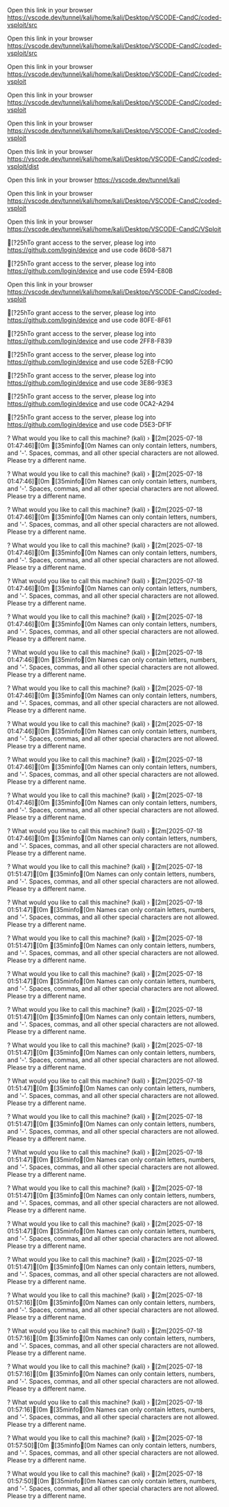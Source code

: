 

Open this link in your browser https://vscode.dev/tunnel/kali/home/kali/Desktop/VSCODE-CandC/coded-vsploit/src

Open this link in your browser https://vscode.dev/tunnel/kali/home/kali/Desktop/VSCODE-CandC/coded-vsploit/src

Open this link in your browser https://vscode.dev/tunnel/kali/home/kali/Desktop/VSCODE-CandC/coded-vsploit

Open this link in your browser https://vscode.dev/tunnel/kali/home/kali/Desktop/VSCODE-CandC/coded-vsploit

Open this link in your browser https://vscode.dev/tunnel/kali/home/kali/Desktop/VSCODE-CandC/coded-vsploit

Open this link in your browser https://vscode.dev/tunnel/kali/home/kali/Desktop/VSCODE-CandC/coded-vsploit/dist

Open this link in your browser https://vscode.dev/tunnel/kali

Open this link in your browser https://vscode.dev/tunnel/kali/home/kali/Desktop/VSCODE-CandC/coded-vsploit

Open this link in your browser https://vscode.dev/tunnel/kali/home/kali/Desktop/VSCODE-CandC/VSploit

[?25hTo grant access to the server, please log into https://github.com/login/device and use code 86D8-5871

[?25hTo grant access to the server, please log into https://github.com/login/device and use code E594-E80B

Open this link in your browser https://vscode.dev/tunnel/kali/home/kali/Desktop/VSCODE-CandC/coded-vsploit

[?25hTo grant access to the server, please log into https://github.com/login/device and use code 80FE-8F61

[?25hTo grant access to the server, please log into https://github.com/login/device and use code 2FF8-F839

[?25hTo grant access to the server, please log into https://github.com/login/device and use code 52E8-FC90

[?25hTo grant access to the server, please log into https://github.com/login/device and use code 3E86-93E3

[?25hTo grant access to the server, please log into https://github.com/login/device and use code 0CA2-A294

[?25hTo grant access to the server, please log into https://github.com/login/device and use code D5E3-DF1F

? What would you like to call this machine? (kali) › [2m[2025-07-18 01:47:46][0m [35minfo[0m Names can only contain letters, numbers, and '-'. Spaces, commas, and all other special characters are not allowed. Please try a different name.

? What would you like to call this machine? (kali) › [2m[2025-07-18 01:47:46][0m [35minfo[0m Names can only contain letters, numbers, and '-'. Spaces, commas, and all other special characters are not allowed. Please try a different name.

? What would you like to call this machine? (kali) › [2m[2025-07-18 01:47:46][0m [35minfo[0m Names can only contain letters, numbers, and '-'. Spaces, commas, and all other special characters are not allowed. Please try a different name.

? What would you like to call this machine? (kali) › [2m[2025-07-18 01:47:46][0m [35minfo[0m Names can only contain letters, numbers, and '-'. Spaces, commas, and all other special characters are not allowed. Please try a different name.

? What would you like to call this machine? (kali) › [2m[2025-07-18 01:47:46][0m [35minfo[0m Names can only contain letters, numbers, and '-'. Spaces, commas, and all other special characters are not allowed. Please try a different name.

? What would you like to call this machine? (kali) › [2m[2025-07-18 01:47:46][0m [35minfo[0m Names can only contain letters, numbers, and '-'. Spaces, commas, and all other special characters are not allowed. Please try a different name.

? What would you like to call this machine? (kali) › [2m[2025-07-18 01:47:46][0m [35minfo[0m Names can only contain letters, numbers, and '-'. Spaces, commas, and all other special characters are not allowed. Please try a different name.

? What would you like to call this machine? (kali) › [2m[2025-07-18 01:47:46][0m [35minfo[0m Names can only contain letters, numbers, and '-'. Spaces, commas, and all other special characters are not allowed. Please try a different name.

? What would you like to call this machine? (kali) › [2m[2025-07-18 01:47:46][0m [35minfo[0m Names can only contain letters, numbers, and '-'. Spaces, commas, and all other special characters are not allowed. Please try a different name.

? What would you like to call this machine? (kali) › [2m[2025-07-18 01:47:46][0m [35minfo[0m Names can only contain letters, numbers, and '-'. Spaces, commas, and all other special characters are not allowed. Please try a different name.

? What would you like to call this machine? (kali) › [2m[2025-07-18 01:47:46][0m [35minfo[0m Names can only contain letters, numbers, and '-'. Spaces, commas, and all other special characters are not allowed. Please try a different name.

? What would you like to call this machine? (kali) › [2m[2025-07-18 01:47:46][0m [35minfo[0m Names can only contain letters, numbers, and '-'. Spaces, commas, and all other special characters are not allowed. Please try a different name.

? What would you like to call this machine? (kali) › [2m[2025-07-18 01:51:47][0m [35minfo[0m Names can only contain letters, numbers, and '-'. Spaces, commas, and all other special characters are not allowed. Please try a different name.

? What would you like to call this machine? (kali) › [2m[2025-07-18 01:51:47][0m [35minfo[0m Names can only contain letters, numbers, and '-'. Spaces, commas, and all other special characters are not allowed. Please try a different name.

? What would you like to call this machine? (kali) › [2m[2025-07-18 01:51:47][0m [35minfo[0m Names can only contain letters, numbers, and '-'. Spaces, commas, and all other special characters are not allowed. Please try a different name.

? What would you like to call this machine? (kali) › [2m[2025-07-18 01:51:47][0m [35minfo[0m Names can only contain letters, numbers, and '-'. Spaces, commas, and all other special characters are not allowed. Please try a different name.

? What would you like to call this machine? (kali) › [2m[2025-07-18 01:51:47][0m [35minfo[0m Names can only contain letters, numbers, and '-'. Spaces, commas, and all other special characters are not allowed. Please try a different name.

? What would you like to call this machine? (kali) › [2m[2025-07-18 01:51:47][0m [35minfo[0m Names can only contain letters, numbers, and '-'. Spaces, commas, and all other special characters are not allowed. Please try a different name.

? What would you like to call this machine? (kali) › [2m[2025-07-18 01:51:47][0m [35minfo[0m Names can only contain letters, numbers, and '-'. Spaces, commas, and all other special characters are not allowed. Please try a different name.

? What would you like to call this machine? (kali) › [2m[2025-07-18 01:51:47][0m [35minfo[0m Names can only contain letters, numbers, and '-'. Spaces, commas, and all other special characters are not allowed. Please try a different name.

? What would you like to call this machine? (kali) › [2m[2025-07-18 01:51:47][0m [35minfo[0m Names can only contain letters, numbers, and '-'. Spaces, commas, and all other special characters are not allowed. Please try a different name.

? What would you like to call this machine? (kali) › [2m[2025-07-18 01:51:47][0m [35minfo[0m Names can only contain letters, numbers, and '-'. Spaces, commas, and all other special characters are not allowed. Please try a different name.

? What would you like to call this machine? (kali) › [2m[2025-07-18 01:51:47][0m [35minfo[0m Names can only contain letters, numbers, and '-'. Spaces, commas, and all other special characters are not allowed. Please try a different name.

? What would you like to call this machine? (kali) › [2m[2025-07-18 01:51:47][0m [35minfo[0m Names can only contain letters, numbers, and '-'. Spaces, commas, and all other special characters are not allowed. Please try a different name.

? What would you like to call this machine? (kali) › [2m[2025-07-18 01:57:16][0m [35minfo[0m Names can only contain letters, numbers, and '-'. Spaces, commas, and all other special characters are not allowed. Please try a different name.

? What would you like to call this machine? (kali) › [2m[2025-07-18 01:57:16][0m [35minfo[0m Names can only contain letters, numbers, and '-'. Spaces, commas, and all other special characters are not allowed. Please try a different name.

? What would you like to call this machine? (kali) › [2m[2025-07-18 01:57:16][0m [35minfo[0m Names can only contain letters, numbers, and '-'. Spaces, commas, and all other special characters are not allowed. Please try a different name.

? What would you like to call this machine? (kali) › [2m[2025-07-18 01:57:16][0m [35minfo[0m Names can only contain letters, numbers, and '-'. Spaces, commas, and all other special characters are not allowed. Please try a different name.

? What would you like to call this machine? (kali) › [2m[2025-07-18 01:57:50][0m [35minfo[0m Names can only contain letters, numbers, and '-'. Spaces, commas, and all other special characters are not allowed. Please try a different name.

? What would you like to call this machine? (kali) › [2m[2025-07-18 01:57:50][0m [35minfo[0m Names can only contain letters, numbers, and '-'. Spaces, commas, and all other special characters are not allowed. Please try a different name.
